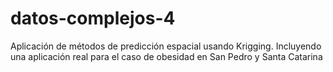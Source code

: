 # datos-complejos-4
Aplicación de métodos de predicción espacial usando Krigging. Incluyendo una aplicación real para el caso de obesidad en San Pedro y Santa Catarina
